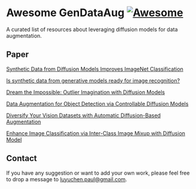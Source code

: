 # Awesome GenDataAug   [![Awesome](https://cdn.rawgit.com/sindresorhus/awesome/d7305f38d29fed78fa85652e3a63e154dd8e8829/media/badge.svg)](https://github.com/sindresorhus/awesome)
A curated list of resources about leveraging diffusion models for data augmentation.

## Paper

<!-- ### Modeling \& training -->

[Synthetic Data from Diffusion Models Improves ImageNet Classification](https://arxiv.org/abs/2304.08466)   

[Is synthetic data from generative models ready for image recognition?](https://arxiv.org/abs/2210.07574)

[Dream the Impossible: Outlier Imagination with Diffusion Models](https://openreview.net/pdf?id=tnRboxQIec)

[Data Augmentation for Object Detection via Controllable Diffusion Models](https://openaccess.thecvf.com/content/WACV2024/html/Fang_Data_Augmentation_for_Object_Detection_via_Controllable_Diffusion_Models_WACV_2024_paper.html)

[Diversify Your Vision Datasets with Automatic Diffusion-Based Augmentation](https://proceedings.neurips.cc/paper_files/paper/2023/file/f99f7b22ad47fa6ce151730cf8d17911-Paper-Conference.pdf)

[Enhance Image Classification via Inter-Class Image Mixup with Diffusion Model](https://openaccess.thecvf.com/content/CVPR2024/papers/Wang_Enhance_Image_Classification_via_Inter-Class_Image_Mixup_with_Diffusion_Model_CVPR_2024_paper.pdf)

## Contact
If you have any suggestion or want to add your own work, please feel free to drop a message to [luyuchen.paul@gmail.com](mailto:luyuchen.paul@gmail.com).
